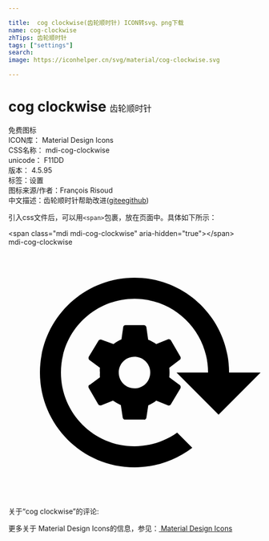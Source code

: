```yaml
---

title:  cog clockwise(齿轮顺时针) ICON转svg、png下载
name: cog-clockwise
zhTips: 齿轮顺时针
tags: ["settings"]
search: 
image: https://iconhelper.cn/svg/material/cog-clockwise.svg

---
```


# cog clockwise  <small style="font-size: 60%;font-weight: 100">齿轮顺时针</small>


<div class="detail-page">
<p>
<span><span class="badge-success badge">免费图标</span> </span>
<br/>
<span>
ICON库：
<span class="badge-secondary badge">Material Design Icons</span> 
</span>
<br/>
<span>
CSS名称：
<span class="badge-secondary badge">mdi-cog-clockwise</span> 
</span>
<br/>
<span>
unicode：
<span class="badge-secondary badge">F11DD</span> 
<copy-btn content='F11DD' btn-title=""></copy-btn>
<copy-btn :content='String.fromCodePoint(parseInt("F11DD", 16))' btn-title="复制U"></copy-btn>
</span>
<br/>
<span>
版本：
<span class="badge-secondary badge">4.5.95</span> 
</span><br/><span>标签：<span class="badge-light badge"><router-link to="/tags/settings.html">设置</router-link></span></span>
<br/>
<span>图标来源/作者：<span class="badge-light badge">François Risoud</span></span> 
<br/>
<span class="zh-detail">中文描述：<span class="badge-primary badge">齿轮顺时针</span><span class="help-link"><span>帮助改进</span>(<a href="https://gitee.com/liuwave/icon-helper/edit/master/json/material/cog-clockwise.json" target="_blank" rel="noopener noreferrer">gitee</a><a href="https://github.com/liuwave/icon-helper/edit/master/json/material/cog-clockwise.json" target="_blank" rel="noopener noreferrer">github</a></span>)</span><br/>
</p>
</div>
<div class="alert alert-dark">
  <i class="mdi mdi-cog-clockwise mdi-48px"></i>
  <i class="mdi mdi-cog-clockwise mdi-36px"></i>
  <i class="mdi mdi-cog-clockwise mdi-24px"></i>
  <i class="mdi mdi-cog-clockwise mdi-18px"></i>
</div>
<div>
  <p>引入css文件后，可以用<code>&lt;span&gt;</code>包裹，放在页面中。具体如下所示：    
  </p>
  <div class="alert alert-primary" style="font-size: 14px">
    &lt;span class="mdi mdi-cog-clockwise" aria-hidden="true"&gt;&lt;/span&gt;
    <copy-btn content='<span class="mdi mdi-cog-clockwise" aria-hidden="true"></span>'></copy-btn>
  </div>
  <div class="alert alert-secondary">
    <i class="mdi mdi-cog-clockwise"
    style="font-size: 24px"
    aria-hidden="true"></i> mdi-cog-clockwise
    <copy-btn content="mdi-cog-clockwise" btn-title="复制图标名称"></copy-btn>
  </div>
</div>
<div id="svg" class="svg-wrap">
<svg xmlns="http://www.w3.org/2000/svg" viewBox="0 0 24 24"><path d="M12 3C7.03 3 3 7.03 3 12S7.03 21 12 21C14 21 15.92 20.34 17.5 19.14L16.06 17.7C14.87 18.54 13.45 19 12 19C8.13 19 5 15.87 5 12S8.13 5 12 5 19 8.13 19 12H16L20 16L24 12H21C21 7.03 16.97 3 12 3M7.71 13.16C7.62 13.23 7.59 13.35 7.64 13.45L8.54 15C8.6 15.12 8.72 15.12 8.82 15.12L9.95 14.67C10.19 14.83 10.44 14.97 10.7 15.09L10.88 16.28C10.9 16.39 11 16.47 11.1 16.47H12.9C13 16.5 13.11 16.41 13.13 16.3L13.31 15.12C13.58 15 13.84 14.85 14.07 14.67L15.19 15.12C15.3 15.16 15.42 15.11 15.47 15L16.37 13.5C16.42 13.38 16.39 13.26 16.31 13.19L15.31 12.45C15.34 12.15 15.34 11.85 15.31 11.55L16.31 10.79C16.4 10.72 16.42 10.61 16.37 10.5L15.47 8.95C15.41 8.85 15.3 8.81 15.19 8.85L14.07 9.3C13.83 9.13 13.57 9 13.3 8.88L13.13 7.69C13.11 7.58 13 7.5 12.9 7.5H11.14C11.04 7.5 10.95 7.57 10.93 7.67L10.76 8.85C10.5 8.97 10.23 9.12 10 9.3L8.85 8.88C8.74 8.84 8.61 8.89 8.56 9L7.65 10.5C7.6 10.62 7.63 10.74 7.71 10.81L8.71 11.55C8.69 11.7 8.69 11.85 8.71 12C8.7 12.15 8.7 12.3 8.71 12.45L7.71 13.19M12 13.5H12C11.16 13.5 10.5 12.82 10.5 12C10.5 11.17 11.17 10.5 12 10.5S13.5 11.17 13.5 12 12.83 13.5 12 13.5" /></svg>
</div>
<detail full-name='mdi-cog-clockwise'></detail>
<div>
<p>关于“cog clockwise”的评论:</p>
</div>
<Vssue title="关于“cog clockwise”的评论" ></Vssue>    
<div><p>更多关于 Material Design Icons的信息，参见：<a target="_blank" href="https://iconhelper.cn/material.html"> Material Design Icons</a>
</p></div>
